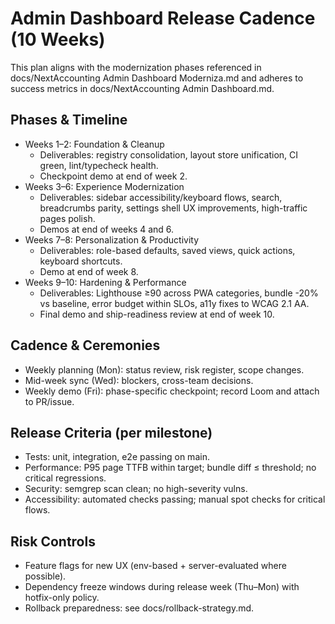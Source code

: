 # Admin Dashboard Release Cadence (10 Weeks)

This plan aligns with the modernization phases referenced in docs/NextAccounting Admin Dashboard Moderniza.md and adheres to success metrics in docs/NextAccounting Admin Dashboard.md.

## Phases & Timeline
- Weeks 1–2: Foundation & Cleanup
  - Deliverables: registry consolidation, layout store unification, CI green, lint/typecheck health.
  - Checkpoint demo at end of week 2.
- Weeks 3–6: Experience Modernization
  - Deliverables: sidebar accessibility/keyboard flows, search, breadcrumbs parity, settings shell UX improvements, high-traffic pages polish.
  - Demos at end of weeks 4 and 6.
- Weeks 7–8: Personalization & Productivity
  - Deliverables: role-based defaults, saved views, quick actions, keyboard shortcuts.
  - Demo at end of week 8.
- Weeks 9–10: Hardening & Performance
  - Deliverables: Lighthouse ≥90 across PWA categories, bundle -20% vs baseline, error budget within SLOs, a11y fixes to WCAG 2.1 AA.
  - Final demo and ship-readiness review at end of week 10.

## Cadence & Ceremonies
- Weekly planning (Mon): status review, risk register, scope changes.
- Mid-week sync (Wed): blockers, cross-team decisions.
- Weekly demo (Fri): phase-specific checkpoint; record Loom and attach to PR/issue.

## Release Criteria (per milestone)
- Tests: unit, integration, e2e passing on main.
- Performance: P95 page TTFB within target; bundle diff ≤ threshold; no critical regressions.
- Security: semgrep scan clean; no high-severity vulns.
- Accessibility: automated checks passing; manual spot checks for critical flows.

## Risk Controls
- Feature flags for new UX (env-based + server-evaluated where possible).
- Dependency freeze windows during release week (Thu–Mon) with hotfix-only policy.
- Rollback preparedness: see docs/rollback-strategy.md.
